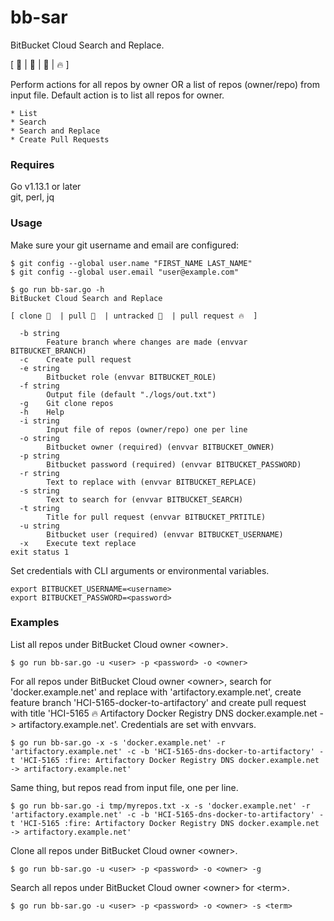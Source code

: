 # bb-sar
BitBucket Cloud Search and Replace.

[ 🍔  | 🍟  | 💎 | 🔥 ]

Perform actions for all repos by owner OR a list of repos (owner/repo) from input file.
Default action is to list all repos for owner.

	* List
	* Search
	* Search and Replace
	* Create Pull Requests


### Requires

Go v1.13.1 or later  
git, perl, jq  

### Usage

Make sure your git username and email are configured:

```
$ git config --global user.name "FIRST_NAME LAST_NAME"  
$ git config --global user.email "user@example.com"  
```

```
$ go run bb-sar.go -h
BitBucket Cloud Search and Replace

[ clone 🍔  | pull 🍟  | untracked 💎  | pull request 🔥  ]

  -b string
    	Feature branch where changes are made (envvar BITBUCKET_BRANCH)
  -c	Create pull request
  -e string
    	Bitbucket role (envvar BITBUCKET_ROLE)
  -f string
    	Output file (default "./logs/out.txt")
  -g	Git clone repos
  -h	Help
  -i string
    	Input file of repos (owner/repo) one per line
  -o string
    	Bitbucket owner (required) (envvar BITBUCKET_OWNER)
  -p string
    	Bitbucket password (required) (envvar BITBUCKET_PASSWORD)
  -r string
    	Text to replace with (envvar BITBUCKET_REPLACE)
  -s string
    	Text to search for (envvar BITBUCKET_SEARCH)
  -t string
    	Title for pull request (envvar BITBUCKET_PRTITLE)
  -u string
    	Bitbucket user (required) (envvar BITBUCKET_USERNAME)
  -x	Execute text replace
exit status 1
```


Set credentials with CLI arguments or environmental variables.

```
export BITBUCKET_USERNAME=<username>
export BITBUCKET_PASSWORD=<password>
```

### Examples

List all repos under BitBucket Cloud owner \<owner\>.

```
$ go run bb-sar.go -u <user> -p <password> -o <owner>
```

For all repos under BitBucket Cloud owner \<owner\>, search for 'docker.example.net' and replace with 'artifactory.example.net', create feature branch 'HCI-5165-docker-to-artifactory' and create pull request with title 'HCI-5165 :fire: Artifactory Docker Registry DNS docker.example.net -> artifactory.example.net'.  Credentials are set with envvars.

```
$ go run bb-sar.go -x -s 'docker.example.net' -r 'artifactory.example.net' -c -b 'HCI-5165-dns-docker-to-artifactory' -t 'HCI-5165 :fire: Artifactory Docker Registry DNS docker.example.net -> artifactory.example.net'
```

Same thing, but repos read from input file, one per line.

```
$ go run bb-sar.go -i tmp/myrepos.txt -x -s 'docker.example.net' -r 'artifactory.example.net' -c -b 'HCI-5165-dns-docker-to-artifactory' -t 'HCI-5165 :fire: Artifactory Docker Registry DNS docker.example.net -> artifactory.example.net'
```

Clone all repos under BitBucket Cloud owner \<owner\>.

```
$ go run bb-sar.go -u <user> -p <password> -o <owner> -g
```

Search all repos under BitBucket Cloud owner \<owner\> for \<term\>.

```
$ go run bb-sar.go -u <user> -p <password> -o <owner> -s <term>
```
